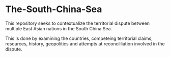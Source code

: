 # The-South-China-Sea
This repository seeks to contextualize the territorial dispute between multiple East Asian nations in the South China Sea.

This is done by examining the countries, competeing territorial claims, resources, history, geopolitics and attempts at reconcilliation involved in the dispute.
